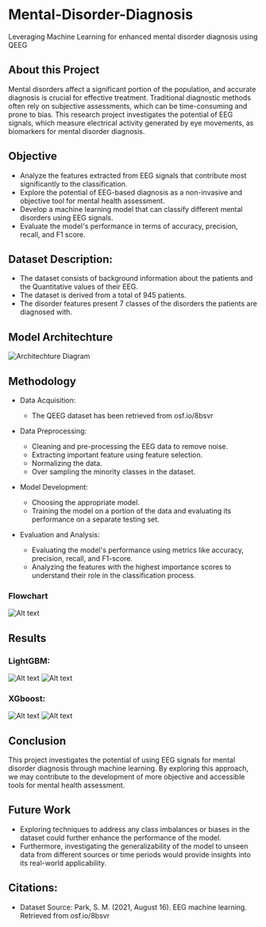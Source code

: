 # Mental-Disorder-Diagnosis
Leveraging Machine Learning for enhanced mental disorder diagnosis using QEEG

## About this Project  

Mental disorders affect a significant portion of the population, and accurate diagnosis is crucial for effective treatment. Traditional diagnostic methods often rely on subjective assessments, which can be time-consuming and prone to bias. This research project investigates the potential of EEG signals, which measure electrical activity generated by eye movements, as biomarkers for mental disorder diagnosis.

## Objective
* Analyze the features extracted from EEG signals that contribute most significantly to the classification.
* Explore the potential of EEG-based diagnosis as a non-invasive and objective tool for mental health assessment.
* Develop a machine learning model that can classify different mental disorders using EEG signals.
* Evaluate the model's performance in terms of accuracy, precision, recall, and F1 score.

  
## Dataset Description:  
* The dataset consists of background information about the patients and the Quantitative values of their EEG.  
* The dataset is derived from a total of 945 patients.  
* The disorder features present 7 classes of the disorders the patients are diagnosed with.

## Model Architechture
![Architechture Diagram](https://github.com/Shashank-Pericherla/Leveraging-Machine-Learning-for-Mental-Disorder-Diagnosis/blob/main/Images/Architechture%20diagram.png)

## Methodology

* Data Acquisition:
  * The QEEG dataset has been retrieved from osf.io/8bsvr

* Data Preprocessing:
  * Cleaning and pre-processing the EEG data to remove noise.
  * Extracting important feature using feature selection.
  * Normalizing the data.
  * Over sampling the minority classes in the dataset.

* Model Development:
  * Choosing the appropriate model.
  * Training the model on a portion of the data and evaluating its performance on a separate testing set.

* Evaluation and Analysis:
  * Evaluating the model's performance using metrics like accuracy, precision, recall, and F1-score.
  * Analyzing the features with the highest importance scores to understand their role in the classification process.
### Flowchart
![Alt text](https://github.com/Shashank-Pericherla/Leveraging-Machine-Learning-for-Mental-Disorder-Diagnosis/blob/main/Images/Methodology%20Flow%20Chart.png)

## Results  

### LightGBM:
![Alt text](https://github.com/Shashank-Pericherla/Leveraging-Machine-Learning-for-Mental-Disorder-Diagnosis/blob/main/Results/LightGBM%20Training%20and%20Validation%20Loss%20Plot.png)
![Alt text](https://github.com/Shashank-Pericherla/Leveraging-Machine-Learning-for-Mental-Disorder-Diagnosis/blob/main/Results/LightGBM%20Classification%20Report.png)

### XGboost:
![Alt text](https://github.com/Shashank-Pericherla/Leveraging-Machine-Learning-for-Mental-Disorder-Diagnosis/blob/main/Results/XGBoost%20Training%20and%20Validation%20Loss%20Plot.png)
![Alt text](https://github.com/Shashank-Pericherla/Leveraging-Machine-Learning-for-Mental-Disorder-Diagnosis/blob/main/Results/XGBoost%20Classification%20Report%20.png)

## Conclusion
This project investigates the potential of using EEG signals for mental disorder diagnosis through machine learning. By exploring this approach, we may contribute to the development of more objective and accessible tools for mental health assessment.

## Future Work
* Exploring techniques to address any class imbalances or biases in the dataset could further enhance the performance of the model.
* Furthermore, investigating the generalizability of the model to unseen data from different sources or time periods would provide insights into its real-world applicability.

## Citations: 
* Dataset Source: Park, S. M. (2021, August 16). EEG machine learning. Retrieved from osf.io/8bsvr
